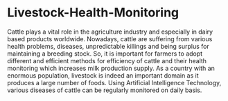 # Livestock-Health-Monitoring
Cattle plays a vital role in the agriculture industry and especially in dairy based
products worldwide. Nowadays, cattle are suffering from various health problems, diseases,
unpredictable killings and being surplus for maintaining a breeding stock. So, it is important
for farmers to adopt different and efficient methods for efficiency of cattle and their health
monitoring which increases milk production supply. As a country with an enormous
population, livestock is indeed an important domain as it produces a large number of foods.
Using Artificial Intelligence Technology, various diseases of cattle can be regularly
monitored on daily basis.
